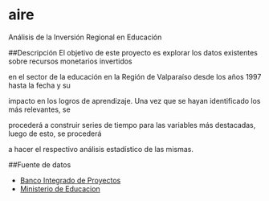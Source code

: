 ﻿aire
====

Análisis de la Inversión Regional en Educación

##Descripción
El objetivo de este proyecto es explorar los datos existentes sobre recursos monetarios invertidos

en el sector de la educación en la Región de Valparaíso desde los años 1997 hasta la fecha y su 

impacto en los logros de aprendizaje. Una vez que se hayan identificado los más relevantes, se 

procederá a construir series de tiempo para las variables más destacadas, luego de esto, se procederá 

a hacer el respectivo análisis estadístico de las mismas.

##Fuente de datos
- [Banco Integrado de Proyectos](http://bip.ministeriodesarrollosocial.gob.cl/bip-trabajo/index.html)
- [Ministerio de Educacion](http://www.mineduc.cl/)
